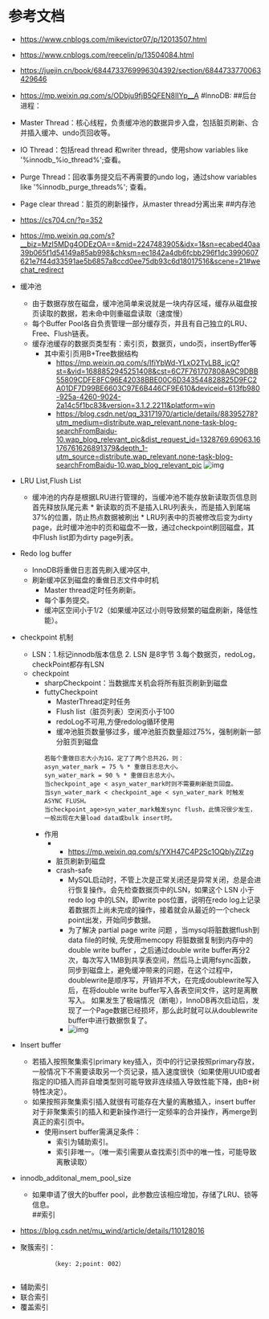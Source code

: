 # 参考文档
* https://www.cnblogs.com/mikevictor07/p/12013507.html
* https://www.cnblogs.com/reecelin/p/13504084.html
* https://juejin.cn/book/6844733769996304392/section/6844733770063429646
* https://mp.weixin.qq.com/s/ODbju9fjB5QFEN8IIYp__A
#InnoDB:
##后台进程：
* Master Thread：核心线程，负责缓冲池的数据异步入盘，包括脏页刷新、合并插入缓冲、undo页回收等。
* IO Thread：包括read thread 和writer thread，使用show variables like '%innodb_%io_thread%';查看。
* Purge Thread：回收事务提交后不再需要的undo log，通过show variables like '%innodb_purge_threads%'; 查看。
* Page clear thread：脏页的刷新操作，从master thread分离出来
##内存池
* https://cs704.cn/?p=352
* https://mp.weixin.qq.com/s?__biz=MzI5MDg4ODEzOA==&mid=2247483905&idx=1&sn=ecabed40aa39b065f1d54149a85ab998&chksm=ec1842a4db6fcbb296f1dc3990607621e7f44d33591ae5b6857a8ccd0ee75db93c6d18017516&scene=21#wechat_redirect
* 缓冲池
    * 由于数据存放在磁盘，缓冲池简单来说就是一块内存区域，缓存从磁盘按页读取的数据，若未命中则重磁盘读取（速度慢）
    * 每个Buffer Pool各自负责管理一部分缓存页，并且有自己独立的LRU、Free、Flush链表。
    * 缓存池缓存的数据页类型有：索引页，数据页，undo页，insertByffer等
        * 其中索引页用B+Tree数据结构
            * https://mp.weixin.qq.com/s/IfiYbWd-YLxO2TvLB8_jcQ?st=&vid=1688852945251408&cst=6C7F761707808A9C9DBB55809CDFE8FC96E42038BBE00C6D343544828825D9FC2A01DF7D99BE6603C97E6B446CF9E610&deviceid=613fb980-925a-4260-9024-2a14c5f1bc83&version=3.1.2.2211&platform=win
            * https://blog.csdn.net/qq_33171970/article/details/88395278?utm_medium=distribute.wap_relevant.none-task-blog-searchFromBaidu-10.wap_blog_relevant_pic&dist_request_id=1328769.69063.16176761626891379&depth_1-utm_source=distribute.wap_relevant.none-task-blog-searchFromBaidu-10.wap_blog_relevant_pic
    ![img](https://cdn.nlark.com/yuque/0/2019/png/467414/1571583713156-7b4304d4-45c2-40ae-9efc-8b6f22b8a1c1.png)
* LRU List,Flush List
     * 缓冲池的内存是根据LRU进行管理的，当缓冲池不能存放新读取页信息则首先释放队尾元素
      * 新读取的页不是插入LRU列表头，而是插入到尾端37%的位置，防止热点数据被刷出
      * LRU列表中的页被修改后变为dirty page，此时缓冲池中的页和磁盘不一致，通过checkpoint刷回磁盘，其中Flush list即为dirty page列表。
* Redo log buffer
   * InnoDB将重做日志首先刷入缓冲区中,
   * 刷新缓冲区到磁盘的重做日志文件中时机
        * Master thread定时任务刷新。
        * 每个事务提交。
        * 缓冲区空间小于1/2（如果缓冲区过小则导致频繁的磁盘刷新，降低性能）。 
* checkpoint 机制
    * LSN：1.标记innodb版本信息 2. LSN 是8字节 3.每个数据页，redoLog，checkPoint都存有LSN
    * checkpoint
        * sharpCheckpoint：当数据库关机会将所有脏页刷新到磁盘
        * futtyCheckpoint
            * MasterThread定时任务
            * Flush list（脏页列表）空闲页小于100
            * redoLog不可用,方便redolog循环使用
            * 缓冲池脏页数量够过多，缓冲池脏页数量超过75%，强制刷新一部分脏页到磁盘
            ````
            若每个重做日志大小为1G，定了了两个总共2G，则：
            asyn_water_mark = 75 % * 重做日志总大小。
            syn_water_mark = 90 % * 重做日志总大小。
            当checkpoint_age < asyn_water_mark时则不需要刷新脏页回盘。
            当syn_water_mark < checkpoint_age < syn_water_mark 时触发ASYNC FLUSH。
            当checkpoint_age>syn_water_mark触发sync flush，此情况很少发生，一般出现在大量load data或bulk insert时。
            ````
        * 作用
             * * https://mp.weixin.qq.com/s/YXH47C4P2Sc1OQblyZlZzg
             * 脏页刷新到磁盘
             * crash-safe
                * MySQL启动时，不管上次是正常关闭还是异常关闭，总是会进行恢复操作。会先检查数据页中的LSN，如果这个 LSN 小于 redo log 中的LSN，即write pos位置，说明在redo log上记录着数据页上尚未完成的操作，接着就会从最近的一个check point出发，开始同步数据。
                * 为了解决 partial page write 问题 ，当mysql将脏数据flush到data file的时候, 先使用memcopy 将脏数据复制到内存中的double write buffer ，之后通过double write buffer再分2次，每次写入1MB到共享表空间，然后马上调用fsync函数，同步到磁盘上，避免缓冲带来的问题，在这个过程中，doublewrite是顺序写，开销并不大，在完成doublewrite写入后，在将double write buffer写入各表空间文件，这时是离散写入。
                  如果发生了极端情况（断电），InnoDB再次启动后，发现了一个Page数据已经损坏，那么此时就可以从doublewrite buffer中进行数据恢复了。
                * ![img](https://cdn.nlark.com/yuque/0/2019/png/467414/1571622056598-4df46340-365c-46e8-bafa-7f6f08162fc0.png)
* Insert buffer
    * 若插入按照聚集索引primary key插入，页中的行记录按照primary存放，一般情况下不需要读取另一个页记录，插入速度很快（如果使用UUID或者指定的ID插入而非自增类型则可能导致非连续插入导致性能下降，由B+树特性决定）。
    * 如果按照非聚集索引插入就很有可能存在大量的离散插入，insert buffer对于非聚集索引的插入和更新操作进行一定频率的合并操作，再merge到真正的索引页中。
        * 使用insert buffer需满足条件：
            * 索引为辅助索引。
            * 索引非唯一。（唯一索引需要从查找索引页中的唯一性，可能导致离散读取）        
* innodb_additonal_mem_pool_size
   * 如果申请了很大的buffer pool，此参数应该相应增加，存储了LRU、锁等信息。            
##索引

* https://blog.csdn.net/mu_wind/article/details/110128016

* 聚簇索引：
````
            （key: 2;point: 002）


````
* 辅助索引
* 联合索引
* 覆盖索引

